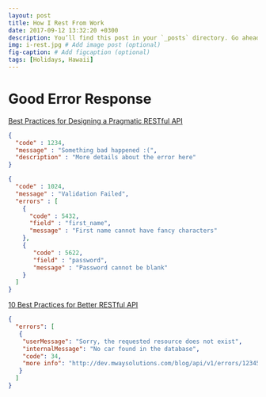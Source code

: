 ```yaml
---
layout: post
title: How I Rest From Work
date: 2017-09-12 13:32:20 +0300
description: You’ll find this post in your `_posts` directory. Go ahead and edit it and re-build the site to see your changes. # Add post description (optional)
img: i-rest.jpg # Add image post (optional)
fig-caption: # Add figcaption (optional)
tags: [Holidays, Hawaii]
---
```


# Good Error Response



[Best Practices for Designing a Pragmatic RESTful API](https://www.vinaysahni.com/best-practices-for-a-pragmatic-restful-api)

```json
{
  "code" : 1234,
  "message" : "Something bad happened :(",
  "description" : "More details about the error here"
}
```

```json
{
  "code" : 1024,
  "message" : "Validation Failed",
  "errors" : [
    {
      "code" : 5432,
      "field" : "first_name",
      "message" : "First name cannot have fancy characters"
    },
    {
       "code" : 5622,
       "field" : "password",
       "message" : "Password cannot be blank"
    }
  ]
}
```



[10 Best Practices for Better RESTful API](https://blog.mwaysolutions.com/2014/06/05/10-best-practices-for-better-restful-api/)

```json
{
  "errors": [
   {
    "userMessage": "Sorry, the requested resource does not exist",
    "internalMessage": "No car found in the database",
    "code": 34,
    "more info": "http://dev.mwaysolutions.com/blog/api/v1/errors/12345"
   }
  ]
}
```

